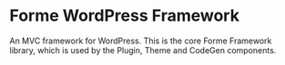 # Forme WordPress Framework

An MVC framework for WordPress. This is the core Forme Framework library, which is used by the Plugin, Theme and CodeGen components.
